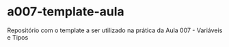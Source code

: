 # a007-template-aula
Repositório com o template a ser utilizado na prática da Aula 007 - Variáveis e Tipos
